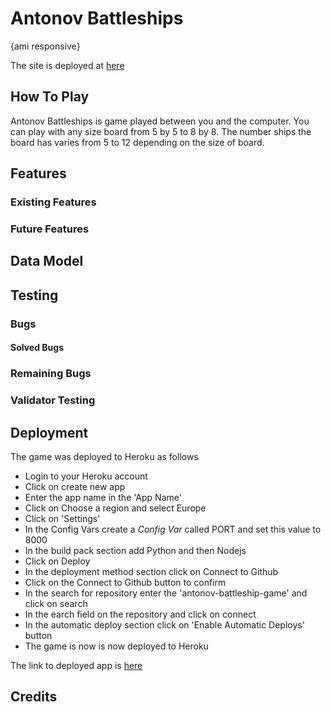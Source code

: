 # Antonov Battleships

{ami responsive}

The site is deployed at [here](https://rfow-antonov-battleship-game-ecd25dcecf29.herokuapp.com/)

## How To Play

Antonov Battleships is game played between you and the computer. You can play with any size board from 5 by 5 to 8 by 8. The number ships the board has varies from 5 to 12 depending on the size of board.

## Features

### Existing Features

### Future Features

## Data Model

## Testing

### Bugs

#### Solved Bugs

### Remaining Bugs

### Validator Testing

## Deployment

The game was deployed to Heroku as follows

- Login to your Heroku account
- Click on create new app
- Enter the app name in the \'App Name\'
- Click on Choose a region and select Europe
- Click on \'Settings\'
- In the Config Vars create a _Config Var_ called PORT and set this value to 8000
- In the build pack section add Python and then Nodejs
- Click on Deploy
- In the deployment method section click on Connect to Github
- Click on the Connect to Github button to confirm
- In the search for repository enter the \'antonov-battleship-game\' and click on search
- In the earch field on the repository and click on connect
- In the automatic deploy section click on \'Enable Automatic Deploys\' button
- The game is now is now deployed to Heroku

The link to deployed app is [here](https://rfow-antonov-battleship-game-ecd25dcecf29.herokuapp.com/)

## Credits


